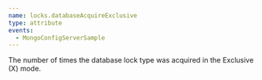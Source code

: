 ```yaml
---
name: locks.databaseAcquireExclusive
type: attribute
events:
  - MongoConfigServerSample
---
```


The number of times the database lock type was acquired in the Exclusive (X) mode.